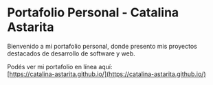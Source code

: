 # Portafolio Personal - Catalina Astarita

Bienvenido a mi portafolio personal, donde presento mis proyectos destacados de desarrollo de software y web.

Podés ver mi portafolio en línea aquí:  
[https://catalina-astarita.github.io/](https://catalina-astarita.github.io/)
